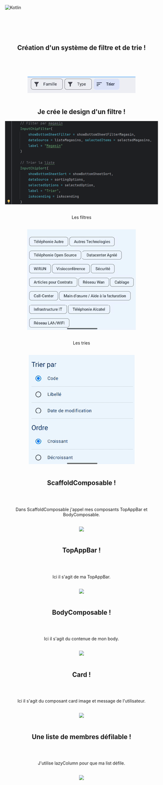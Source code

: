 ![Kotlin](https://img.shields.io/badge/kotlin-%237F52FF.svg?style=for-the-badge&logo=kotlin&logoColor=white)


<br><br><br><br>


<div align="center">
        <h2>Création d'un système de filtre et de trie !</h2><br><br>
        <p></p><br>
        <img src="./design.png">
</div>

<br>

<div align="center">
        <h2>Je crée le design d'un filtre !</h2>
        <img src="./filter1.png"><br><br>
        <p>Les filtres</p><br>
        <img src="./filter.png"><br><br>
        <p>Les tries</p><br>
        <img src="./trie.png">
</div>

<br>

<div align="center">
        <h2>ScaffoldComposable !</h2><br><br>
        <p>Dans ScaffoldComposable j'appel mes composants TopAppBar et BodyComposable.</p><br>
        <img src="./appbar.png">
</div>

<br>

<div align="center">
        <h2>TopAppBar !</h2><br><br>
        <p>Ici il s'agit de ma TopAppBar.</p><br>
        <img src="./app.png">
</div>

<br>

<div align="center">
        <h2>BodyComposable !</h2><br><br>
        <p>Ici il s'agit du contenue de mon body.</p><br>
        <img src="./body.png">
</div>

<br>

<div align="center">
        <h2>Card !</h2><br><br>
        <p>Ici il s'agit du composant card image et message de l'utilisateur.</p><br>
        <img src="./cardlist.png">
</div>

<br>

<div align="center">
        <h2>Une liste de membres défilable !</h2><br><br>
        <p>J'utilise lazyColumn pour que ma list défile.</p><br>
        <img src="./list.png">
</div>






